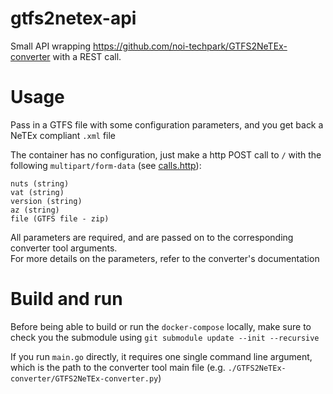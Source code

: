 # gtfs2netex-api
Small API wrapping https://github.com/noi-techpark/GTFS2NeTEx-converter with a REST call.

# Usage
Pass in a GTFS file with some configuration parameters, and you get back a NeTEx compliant `.xml` file

The container has no configuration, just make a http POST call to `/` with the following `multipart/form-data` (see [calls.http](./calls.http)):

```
nuts (string)
vat (string)
version (string)
az (string)
file (GTFS file - zip)
```

All parameters are required, and are passed on to the corresponding converter tool arguments.  
For more details on the parameters, refer to the converter's documentation

# Build and run
Before being able to build or run the `docker-compose` locally, make sure to check you the submodule using `git submodule update --init --recursive`

If you run `main.go` directly, it requires one single command line argument, which is the path to the converter tool main file (e.g. `./GTFS2NeTEx-converter/GTFS2NeTEx-converter.py`)